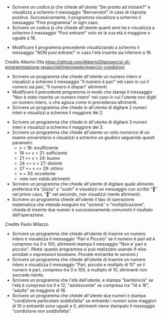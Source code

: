 <!--- IF --->
- Scrivere un codice js che chiede all'utente "Sei pronto ad iniziare?" e visualizza a schermo il messaggio "Benvenuto!" in caso di risposta positiva. 
Successivamente, il programma visualizza a schermo il messaggio "Fine programma" in ogni caso.
- Scrivere un codice js che chiede all'utente quanti anni ha e visualizza a schermo il messaggio "Puoi entrare!" solo se la sua età è maggiore o uguale a 18.

<!--- IF/ELSE --->
- Modificare il programma precedente visualizzando a schermo il messaggio "NON puoi entrare!" in caso l'età inserita sia inferiore a 18. 

Credits Alberto Olla https://github.com/AlbertoOlla/esercizi-di-programmazione-javascript/tree/master/esercizi-condizioni

- Scrivere un programma che chiede all'utente un numero intero e visualizzi a schermo il messaggio "Il numero è pari" nel caso in cui il numero sia pari, "Il numero è dispari" altrimenti.
- Modificare il precedente programma in modo che stampi il messaggio "Non è stato inserito un numero intero" nel caso in cui l'utente non digiti un numero intero, o che agisca come in precedenza altrimenti.
- Scrivere un programma che chiede in all'utente di digitare 2 numeri interi e visualizzi a schermo il maggiore dei 2.

<!--- IF/ELSE IF --->
- Scrivere un programma che chiede in all'utente di digitare 3 numeri interi e visualizzi a schermo il maggiore dei 3.
- Scrivere un programma che chiede all'utente un voto numerico di un esame universitario e visualizzi a schermo un giudizio seguendo questi parametri:
    - v < 18: insufficiente
    - 18 <= v < 21: sufficiente
    - 21 <= v < 24: buono
    - 24 <= v < 27: distinto
    - 27 <= v <= 29: ottimo
    - v = 30: eccellente
    - voto non valido altrimenti
- Scrivere un programma che chiede all'utente di digitare quale alimento preferisce tra "pizza" o "sushi" e visualizzi un messaggio con scritto "🍕" nel primo caso, "🍣" nel secondo, non visualizzi niente altrimenti.
- Scrivere un programma chiede all'utente il tipo di operazione matematica che intenda eseguire tra "somma" o "moltiplicazione", chieda di inserire due numeri e successivamente comunichi il risultato dell'operazione.

<!--- IF/ELSE IF ANNIDATI E OPERATORI LOGICI --->

Credits Paolo Milazzo

- Scrivere un programma che chiede all’utente di inserire un numero intero e visualizza il messaggio "Pari e Piccolo" se il numero è pari ed è compreso tra 0 e 100, altrimenti stampa il messaggio "Non e’ pari e piccolo". (Nota: questo programma si può realizzare usando if-else annidati o espressioni booleane. Provate entrambe le versioni.)
- Scrivere un programma che chiede all’utente di inserire un numero intero e visualizza il messaggio "Pari, piccolo e multiplo di 10" se il numero è pari, compreso tra 0 e 100, e multiplo di 10, altrimenti non succede niente.
- Scrivere un programma che l'età dell'utente, e stampa "bambino/a" se l'età è compresa tra 0 e 12, "adolescente" se compresa tra "14 e 18", "adulto" se maggiore di 18.
- Scrivere un programma che chiede all'utente due numeri e stampa "condizione particolare soddisfatta" se entrambi i numeri sono maggiori di 10 o entrambi sono uguali a 0, altrimenti viene stampato il messaggio "condizione non soddisfatta".
